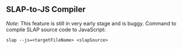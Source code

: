 ## SLAP-to-JS Compiler

*Note*: This feature is still in very early stage and is buggy.
Command to compile SLAP source code to JavaScript:
```
slap --js=<targetFileName> <slapSource>
```
